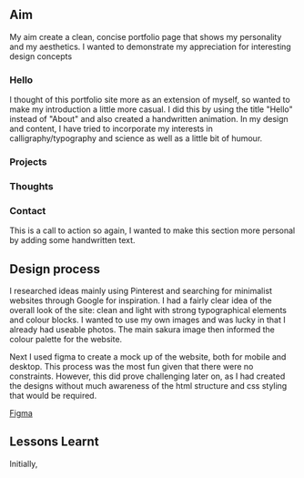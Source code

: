 ## Aim

My aim create a clean, concise portfolio page that shows my personality and my aesthetics. I wanted to demonstrate my appreciation for
interesting design concepts 

### Hello
I thought of this portfolio site more as an extension of myself, so wanted to make my introduction a little more casual. I did this by
using the title "Hello" instead of "About" and also created a handwritten animation. In my design and content, I have tried to incorporate
my interests in calligraphy/typography and science as well as a little bit of humour.

### Projects


### Thoughts


### Contact
This is a call to action so again, I wanted to make this section more personal by adding some handwritten text.

## Design process
I researched ideas mainly using Pinterest and searching for minimalist websites through Google for inspiration. 
I had a fairly clear idea of the overall look of the site: clean and light with strong typographical elements and colour blocks. 
I wanted to use my own images and was lucky in that I already had useable photos. The main sakura image then informed the colour palette
for the website.

Next I used figma to create a mock up of the website, both for mobile and desktop. This process was the most fun given that there were no constraints. However, this did prove challenging later on, as I had created the designs without much awareness of the html structure and css styling that would be required.

[Figma](https://www.figma.com/file/S2jLYIo9G2i8ulQpSAFFXJeF/Cloudilicious)

## Lessons Learnt
Initially, 

